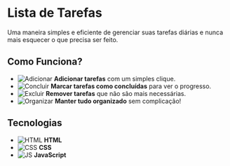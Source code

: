 # Lista de Tarefas

Uma maneira simples e eficiente de gerenciar suas tarefas diárias e nunca mais esquecer o que precisa ser feito.

## Como Funciona?

- ![Adicionar](https://img.icons8.com/ios/50/000000/add.png) **Adicionar tarefas** com um simples clique.
- ![Concluir](https://img.icons8.com/ios/50/000000/checked.png) **Marcar tarefas como concluídas** para ver o progresso.
- ![Excluir](https://img.icons8.com/ios/50/000000/delete.png) **Remover tarefas** que não são mais necessárias.
- ![Organizar](https://img.icons8.com/ios/50/000000/organize.png) **Manter tudo organizado** sem complicação!

## Tecnologias

- ![HTML](https://img.icons8.com/ios/50/000000/html-5.png) **HTML**
- ![CSS](https://img.icons8.com/ios/50/000000/css3.png) **CSS**
- ![JS](https://img.icons8.com/ios/50/000000/javascript.png) **JavaScript**
